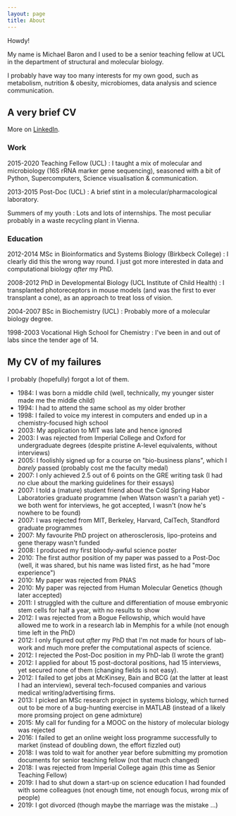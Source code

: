 ```yaml
---
layout: page
title: About
---
```


Howdy!

My name is Michael Baron and I used to be a senior teaching fellow at UCL in the department of structural and molecular biology.

I probably have way too many interests for my own good, such as metabolism, nutrition & obesity, microbiomes, data analysis and science communication.

## A very brief CV

More on [LinkedIn](https://www.linkedin.com/in/drmbaron/).

### Work
2015-2020 Teaching Fellow (UCL)
: I taught a mix of molecular and microbiology (16S rRNA marker gene sequencing), seasoned with a bit of Python, Supercomputers, Science visualisation & communication.

2013-2015 Post-Doc (UCL)
: A brief stint in a molecular/pharmacological laboratory.

Summers of my youth
: Lots and lots of internships. The most peculiar probably in a waste recycling plant in Vienna.

### Education
2012-2014 MSc in Bioinformatics and Systems Biology (Birkbeck College)
: I clearly did this the wrong way round. I just got more interested in data and computational biology _after_ my PhD.

2008-2012 PhD in Developmental Biology (UCL Institute of Child Health)
: I transplanted photoreceptors in mouse models (and was the first to ever transplant a cone), as an approach to treat loss of vision.

2004-2007 BSc in Biochemistry (UCL)
: Probably more of a molecular biology degree.

1998-2003 Vocational High School for Chemistry
: I've been in and out of labs since the tender age of 14.

## My CV of my failures

I probably (hopefully) forgot a lot of them.

* 1984: I was born a middle child (well, technically, my younger sister made me the middle child)
* 1994: I had to attend the same school as my older brother
* 1998: I failed to voice my interest in computers and ended up in a chemistry-focused high school
* 2003: My application to MIT was late and hence ignored
* 2003: I was rejected from Imperial College and Oxford for undergraduate degrees (despite pristine A-level equivalents, without interviews)
* 2005: I foolishly signed up for a course on "bio-business plans", which I _barely_ passed (probably cost me the faculty medal)
* 2007: I only achieved 2.5 out of 6 points on the GRE writing task (I had _no_ clue about the marking guidelines for their essays)
* 2007: I told a (mature) student friend about the Cold Spring Habor Laboratories graduate programme (when Watson wasn't a pariah yet) - we both went for interviews, he got accepted, I wasn't (now he's nowhere to be found)
* 2007: I was rejected from MIT, Berkeley, Harvard, CalTech, Standford graduate programmes
* 2007: My favourite PhD project on atherosclerosis, lipo-proteins and gene therapy wasn't funded
* 2008: I produced my first bloody-awful science poster
* 2010: The first author position of my paper was passed to a Post-Doc (well, it was shared, but his name was listed first, as he had "more experience")
* 2010: My paper was rejected from PNAS
* 2010: My paper was rejected from Human Molecular Genetics (though later accepted)
* 2011: I struggled with the culture and differentiation of mouse embryonic stem cells for half a year, with no results to show
* 2012: I was rejected from a Bogue Fellowship, which would have allowed me to work in a research lab in Memphis for a while (not enough time left in the PhD)
* 2012: I only figured out _after_ my PhD that I'm not made for hours of lab-work and much more prefer the computational aspects of science.
* 2012: I rejected the Post-Doc position in my PhD-lab (I wrote the grant)
* 2012: I applied for about 15 post-doctoral positions, had 15 interviews, yet secured none of them (changing fields is not easy).
* 2012: I failed to get jobs at McKinsey, Bain and BCG (at the latter at least I had an interview), several tech-focused companies and various medical writing/advertising firms.
* 2013: I picked an MSc research project in systems biology, which turned out to be more of a bug-hunting exercise in MATLAB (instead of a likely more promsing project on gene admixture)
* 2015: My call for funding for a MOOC on the history of molecular biology was rejected
* 2016: I failed to get an online weight loss programme successfully to market (instead of doubling down, the effort fizzled out)
* 2018: I was told to wait for another year before submitting my promotion documents for senior teaching fellow (not that much changed)
* 2018: I was rejected from Imperial College again (this time as Senior Teaching Fellow)
* 2019: I had to shut down a start-up on science education I had founded with some colleagues (not enough time, not enough focus, wrong mix of people)
* 2019: I got divorced (though maybe the marriage was the mistake ...)